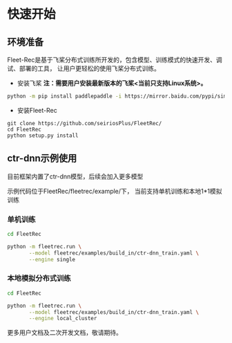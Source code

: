 # 快速开始

## 环境准备
Fleet-Rec是基于飞桨分布式训练所开发的，包含模型、训练模式的快速开发、调试、部署的工具， 让用户更轻松的使用飞桨分布式训练。

- 安装飞桨  **注：需要用户安装最新版本的飞桨<当前只支持Linux系统>。**

```bash
python -m pip install paddlepaddle -i https://mirror.baidu.com/pypi/simple
```

- 安装Fleet-Rec

```
git clone https://github.com/seiriosPlus/FleetRec/
cd FleetRec
python setup.py install
```

## ctr-dnn示例使用
目前框架内置了ctr-dnn模型，后续会加入更多模型

示例代码位于FleetRec/fleetrec/example/下， 当前支持单机训练和本地1*1模拟训练

### 单机训练
```bash
cd FleetRec

python -m fleetrec.run \
       --model fleetrec/examples/build_in/ctr-dnn_train.yaml \
       --engine single

```

### 本地模拟分布式训练

```bash
cd FleetRec

python -m fleetrec.run \
       --model fleetrec/examples/build_in/ctr-dnn_train.yaml \
       --engine local_cluster

```

更多用户文档及二次开发文档，敬请期待。